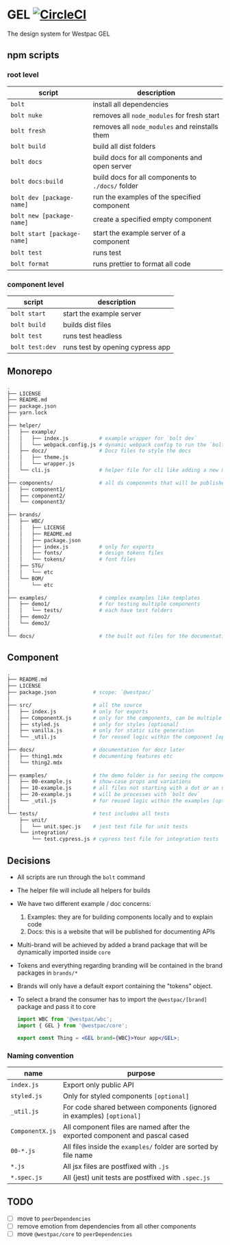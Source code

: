 # GEL [![CircleCI](https://circleci.com/gh/WestpacGEL/GEL/tree/master.svg?style=svg)](https://circleci.com/gh/WestpacGEL/GEL/tree/master)

The design system for Westpac GEL

## npm scripts

### root level

| script                      | description                                       |
| --------------------------- | ------------------------------------------------- |
| `bolt`                      | install all dependencies                          |
| `bolt nuke`                 | removes all `node_modules` for fresh start        |
| `bolt fresh`                | removes all `node_modules` and reinstalls them    |
| `bolt build`                | build all dist folders                            |
| `bolt docs`                 | build docs for all components and open server     |
| `bolt docs:build`           | build docs for all components to `./docs/` folder |
| `bolt dev [package-name]`   | run the examples of the specified component       |
| `bolt new [package-name]`   | create a specified empty component                |
| `bolt start [package-name]` | start the example server of a component           |
| `bolt test`                 | runs test                                         |
| `bolt format`               | runs prettier to format all code                  |

### component level

| script          | description                      |
| --------------- | -------------------------------- |
| `bolt start`    | start the example server         |
| `bolt build`    | builds dist files                |
| `bolt test`     | runs test headless               |
| `bolt test:dev` | runs test by opening cypress app |

## Monorepo

```sh
.
├── LICENSE
├── README.md
├── package.json
├── yarn.lock
│
├── helper/
│   ├── example/
│   │   ├── index.js          # example wrapper for `bolt dev`
│   │   └── webpack.config.js # dynamic webpack config to run the `bolt dev` task
│   ├── docz/                 # Docz files to style the docs
│   │   ├── theme.js
│   │   └── wrapper.js
│   └── cli.js                # helper file for cli like adding a new module
│
├── components/               # all ds components that will be published
│   ├── component1/
│   ├── component2/
│   └── component3/
│
├── brands/
│   ├── WBC/
│   │   ├── LICENSE
│   │   ├── README.md
│   │   ├── package.json
│   │   ├── index.js          # only for exports
│   │   ├── fonts/            # design tokens files
│   │   └── tokens/           # font files
│   ├── STG/
│   │   └── etc
│   └── BOM/
│       └── etc
│
├── examples/                 # complex examples like templates
│   ├── demo1/                # for testing multiple components
│   │   └── tests/            # each have test folders
│   ├── demo2/
│   └── demo3/
│
└── docs/                     # the built out files for the documentation
```

## Component

```sh
.
├── README.md
├── LICENSE
├── package.json            # scope: `@westpac/`
│
├── src/                    # all the source
│   ├── index.js            # only for exports
│   ├── ComponentX.js       # only for the components, can be multiple files
│   ├── styled.js           # only for styles [optional]
│   ├── vanilla.js          # only for static site generation
│   └── _util.js            # for reused logic within the component [optional]
│
├── docs/                   # documentation for docz later
│   ├── thing1.mdx          # documenting features etc
│   └── thing2.mdx
│
├── examples/               # the demo folder is for seeing the components in action
│   ├── 00-example.js       # show-case props and variations
│   ├── 10-example.js       # all files not starting with a dot or an underscore
│   ├── 20-example.js       # will be processes with `bolt dev`
│   └── _util.js            # for reused logic within the examples [optional]
│
└── tests/                  # test includes all tests
    ├── unit/
    │   └── unit.spec.js    # jest test file for unit tests
    └── integration/
        └── test.cypress.js # cypress test file for integration tests
```

## Decisions

- All scripts are run through the `bolt` command
- The helper file will include all helpers for builds
- We have two different example / doc concerns:
  1. Examples: they are for building components locally and to explain code
  1. Docs: this is a website that will be published for documenting APIs
- Multi-brand will be achieved by added a brand package that will be dynamically imported inside `core`
- Tokens and everything regarding branding will be contained in the brand packages in `brands/*`
- Brands will only have a default export containing the "tokens" object.
- To select a brand the consumer has to import the `@westpac/[brand]` package and pass it to core

  ```jsx
  import WBC from '@westpac/wbc';
  import { GEL } from '@westpac/core';

  export const Thing = <GEL brand={WBC}>Your app</GEL>;
  ```

### Naming convention

| name            | purpose                                                                     |
| --------------- | --------------------------------------------------------------------------- |
| `index.js`      | Export only public API                                                      |
| `styled.js`     | Only for styled components `[optional]`                                     |
| `_util.js`      | For code shared between components (ignored in examples) `[optional]`       |
| `ComponentX.js` | All component files are named after the exported component and pascal cased |
| `00-*.js`       | All files inside the `examples/` folder are sorted by file name             |
| `*.js`          | All jsx files are postfixed with `.js`                                      |
| `*.spec.js`     | All (jest) unit tests are postfixed with `.spec.js`                         |

## TODO

- [ ] move to `peerDependencies`
- [ ] remove emotion from dependencies from all other components
- [ ] move `@westpac/core` to `peerDependencies`
